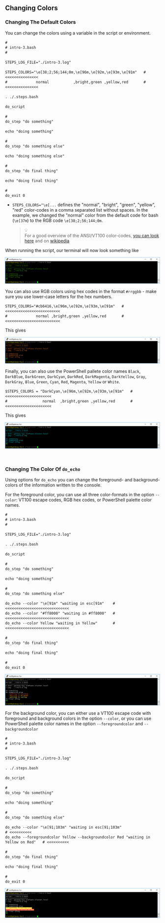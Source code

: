 ## Changing Colors

### Changing The Default Colors

You can change the colors using a variable in the script or environment.

```shell
#
# intro-3.bash
#

STEPS_LOG_FILE="./intro-3.log"

STEPS_COLORS="\e[38;2;56;144;0m,\e[96m,\e[92m,\e[93m,\e[91m"   # <<<<<<<<<<<<<<<
#             normal           ,bright,green ,yellow,red       # <<<<<<<<<<<<<<<

. ./.steps.bash

do_script

#
do_step "do something"

echo "doing something"

#
do_step "do something else"

echo "doing something else"

#
do_step "do final thing"

echo "doing final thing"

#
do_exit 0
```

- `STEPS_COLORS="\e[...` defines the "normal", "bright", "green", "yellow", "red" color-codes in a comma separated list without spaces.  In the example, we changed the "normal" color from the default code for bash (`\e[37m`) to the RGB code `\e[38;2;56;144;0m`.

  > :bulb:  
  > For a good overview of the ANSI/VT100 color-codes, [you can look here](https://misc.flogisoft.com/bash/tip_colors_and_formatting) and on [wikipedia](https://en.wikipedia.org/wiki/ANSI_escape_code)

When running the script, our terminal will now look something like

![intro-3.colors-1.png](./screenshots/intro-3.colors-1.png)

You can also use RGB colors using hex codes in the format `#rrggbb` - make sure you use lower-case letters for the hex numbers.

```shell
STEPS_COLORS="#cb6416,\e[96m,\e[92m,\e[93m,\e[91m"   # <<<<<<<<<<<<<<<<<<<<<<<<<
#             normal ,bright,green ,yellow,red       # <<<<<<<<<<<<<<<<<<<<<<<<<
```

This gives

![intro-3.colors-2.png](./screenshots/intro-3.colors-2.png)

Finally, you can also use the PowerShell pallete color names `Black`, `DarkBlue`, `DarkGreen`, `DarkCyan`, `DarkRed`, `DarkMagenta`, `DarkYellow`, `Gray`, `DarkGray`, `Blue`, `Green`, `Cyan`, `Red`, `Magenta`, `Yellow` or `White`.

```shell
$STEPS_COLORS = "DarkCyan,\e[96m,\e[92m,\e[93m,\e[91m"   # <<<<<<<<<<<<<<<<<<<<<
#                normal  ,bright,green ,yellow,red       # <<<<<<<<<<<<<<<<<<<<<
```

This gives

![intro-3.colors-3.png](./screenshots/intro-3.colors-3.png)



<br/>

### Changing The Color Of `do_echo`

Using options for `do_echo` you can change the foreground- and background-colors of the information written to the console.

For the foreground color, you can use all three color-formats in the option `--color`: VT100 escape codes, RGB hex codes, or PowerShell palette color names.

```shell
#
# intro-3.bash
#

STEPS_LOG_FILE="./intro-3.log"

. ./.steps.bash

do_script

#
do_step "do something"

echo "doing something"

#
do_step "do something else"

do_echo --color "\e[91m" "waiting in esc[91m"    # <<<<<<<<<<<<<<<<<<<<<<<<<<<<<
do_echo --color "#ff8000" "waiting in #ff8000"   # <<<<<<<<<<<<<<<<<<<<<<<<<<<<<
do_echo --color Yellow "waiting in Yellow"       # <<<<<<<<<<<<<<<<<<<<<<<<<<<<<

#
do_step "do final thing"

echo "doing final thing"

#
do_exit 0
```

![intro-3.colors.do_echo.foreground.png](./screenshots/intro-3.colors.do_echo.foreground.png)

For the background color, you can either use a VT100 escape code with foreground and background colors in the option `--color`, or you can use PowerShell palette color names in the option `--foregroundcolor` and `--backgroundcolor`

```shell
#
# intro-3.bash
#

STEPS_LOG_FILE="./intro-3.log"

. ./.steps.bash

do_script

#
do_step "do something"

echo "doing something"

#
do_step "do something else"

do_echo --color "\e[91;103m" "waiting in esc[91;103m"                               # <<<<<<<<<<
do_echo --foregroundcolor Yellow --backgroundcolor Red "waiting in Yellow on Red"   # <<<<<<<<<<

#
do_step "do final thing"

echo "doing final thing"

#
do_exit 0
```

![intro-3.colors.do_echo.background.png](./screenshots/intro-3.colors.do_echo.background.png)
